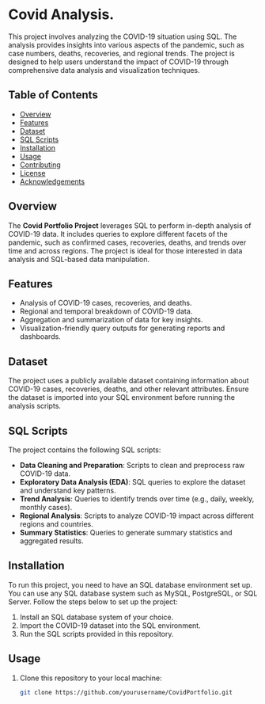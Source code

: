 # Covid Analysis.

This project involves analyzing the COVID-19 situation using SQL. The analysis provides insights into various aspects of the pandemic, such as case numbers, deaths, recoveries, and regional trends. The project is designed to help users understand the impact of COVID-19 through comprehensive data analysis and visualization techniques.

## Table of Contents
- [Overview](#overview)
- [Features](#features)
- [Dataset](#dataset)
- [SQL Scripts](#sql-scripts)
- [Installation](#installation)
- [Usage](#usage)
- [Contributing](#contributing)
- [License](#license)
- [Acknowledgements](#acknowledgements)

## Overview

The **Covid Portfolio Project** leverages SQL to perform in-depth analysis of COVID-19 data. It includes queries to explore different facets of the pandemic, such as confirmed cases, recoveries, deaths, and trends over time and across regions. The project is ideal for those interested in data analysis and SQL-based data manipulation.

## Features

- Analysis of COVID-19 cases, recoveries, and deaths.
- Regional and temporal breakdown of COVID-19 data.
- Aggregation and summarization of data for key insights.
- Visualization-friendly query outputs for generating reports and dashboards.

## Dataset

The project uses a publicly available dataset containing information about COVID-19 cases, recoveries, deaths, and other relevant attributes. Ensure the dataset is imported into your SQL environment before running the analysis scripts.

## SQL Scripts

The project contains the following SQL scripts:

- **Data Cleaning and Preparation**: Scripts to clean and preprocess raw COVID-19 data.
- **Exploratory Data Analysis (EDA)**: SQL queries to explore the dataset and understand key patterns.
- **Trend Analysis**: Queries to identify trends over time (e.g., daily, weekly, monthly cases).
- **Regional Analysis**: Scripts to analyze COVID-19 impact across different regions and countries.
- **Summary Statistics**: Queries to generate summary statistics and aggregated results.

## Installation

To run this project, you need to have an SQL database environment set up. You can use any SQL database system such as MySQL, PostgreSQL, or SQL Server. Follow the steps below to set up the project:

1. Install an SQL database system of your choice.
2. Import the COVID-19 dataset into the SQL environment.
3. Run the SQL scripts provided in this repository.

## Usage

1. Clone this repository to your local machine:
   ```bash
   git clone https://github.com/yourusername/CovidPortfolio.git
